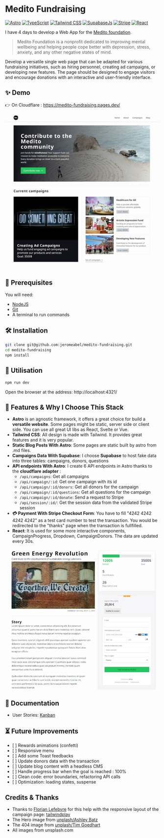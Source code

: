 # Medito Fundraising

[![Astro](https://img.shields.io/badge/Astro-4.1-BC52EE)](https://astro.build/)
[![TypeScript](https://img.shields.io/badge/TypeScript-5.3-3178C6)](https://www.typescriptlang.org/)
[![Tailwind CSS](https://img.shields.io/badge/Tailwind_CSS-3.4-38BDF8)](https://tailwindcss.com/)
[![SupabaseJs](https://img.shields.io/badge/Supabase-2.39-3FCF8E)](https://supabase.com/)
[![Stripe](https://img.shields.io/badge/Stripe-14.12-008CDD)](https://tailwindcss.com/)
[![React](https://img.shields.io/badge/React-18.2-61DAFB)](https://react.dev/)

I have 4 days to develop a Web App for the [Medito foundation](https://meditofoundation.org/).

> Medito Foundation is a nonprofit dedicated to improving mental wellbeing and helping people cope better with depression, stress, anxiety, and any other negative states of mind.

Develop a versatile single web page that can be adapted for various fundraising initiatives, such as hiring personnel, creating ad campaigns, or developing new features. The page should be designed to engage visitors and encourage donations with an interactive and user-friendly interface.

## ✨ Demo

👉 On Cloudflare : https://medito-fundraising.pages.dev/

![Screenshot of the Website](./screen.jpg)

## 🚨 Prerequisites

You will need:

- [NodeJS](https://nodejs.org/)
- [Git](https://git-scm.com/)
- A terminal to run commands

## 🛠️ Installation

```sh
git clone git@github.com:jeromeabel/medito-fundraising.git
cd medito-fundraising
npm install
```

## 🚀 Utilisation

```sh
npm run dev
```

Open the browser at the address: http://localhost:4321/

## 🧱 Features & Why I Choose This Stack

- **Astro** is an agnostic framework, it offers a great choice for build a **versatile website**. Some pages might be static, server side or client side. You can use all great UI libs as React, Svelte or Vue.
- **Tailwind CSS**: All design is made with Tailwind. It provides great features and it is very popular.
- **Static Blog Posts With Astro**: Some pages are static built by astro from .md files.
- **Campaigns Data With Supabase**: I choose **Supabase** to host fake data into three tables: campaigns, donors, questions
- **API endpoints With Astro**: I create 6 API endpoints in Astro thanks to the **cloudflare adapter** :
  - `/api/campaigns`: Get all campaigns
  - `/api/campaign/:id`: Get one campaign with its id
  - `/api/campaign/:id/donors`: Get all donors for the campaign
  - `/api/campaign/:id/questions`: Get all questions for the campaign
  - `/api/campaign/:id/donate`: Send a request to Stripe
  - `/api/session/:id/`: Get the session data from the validated Stripe session
- **💳 Payment With Stripe Checkout Form**: You have to fill "4242 4242 4242 4242" as a test card number to test the transaction. You would be redirected to the "thanks" page when the transaction is fullfilled.
- **React**: It is used for some more interactive components, CampaignProgress, Dropdown, CampaignDonors. The data are updated every 30s.

![Screenshot of the Website](./campaign.jpg)

## 📝 Documentation

- User Stories: [Kanban](https://github.com/users/jeromeabel/projects/6/views/1)

## ⏳ Future Improvements

- [ ] Rewards animations (confetti)
- [ ] Responsive menu
- [ ] Add some Toast feedbacks
- [ ] Update donors data with the transaction
- [ ] Update blog content with a headless CMS
- [ ] Handle progress bar when the goal is reached : 100%
- [ ] Clean code: error boundaries, refactoring API calls
- [ ] Optimization: loading states, suspense

## Credits & Thanks

- Thanks to [Florian Lefebvre](https://github.com/florian-lefebvre) for this help with the responsive layout of the campaign page: [tailwindplay](https://play.tailwindcss.com/sDaxr4kLbE?size=572x)
- The Hero image from [unplash/Ashley Batz](https://unsplash.com/fr/photos/personne-marchant-sur-la-plage-pendant-la-journee-betmVWGYcLY)
- The 404 image from [unplash/Tim Goedhart](https://unsplash.com/fr/photos/enseignes-au-neon-breathe-vnpTRdmtQ30)
- All images from unsplash.com
